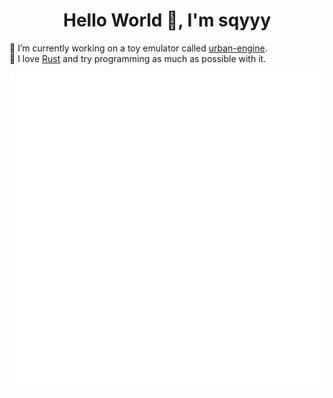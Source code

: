 <h1 align="center">
Hello World 👋, I'm sqyyy
</h1>

🔭 I’m currently working on a toy emulator called [urban-engine](https://github.com/sqyyy-jar/urban-engine).  
🦀 I love [Rust](https://rust-lang.org) and try programming as much as possible with it.


![Metrics](/github-metrics.svg)

